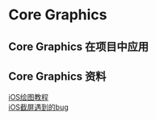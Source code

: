 # Core Graphics



## Core Graphics 在项目中应用




## Core Graphics 资料


[iOS绘图教程](http://www.cnblogs.com/xdream86/archive/2012/12/12/2814552.html)  
[iOS截屏遇到的bug](http://lewios.blogspot.hk/2016/08/hello.html)

